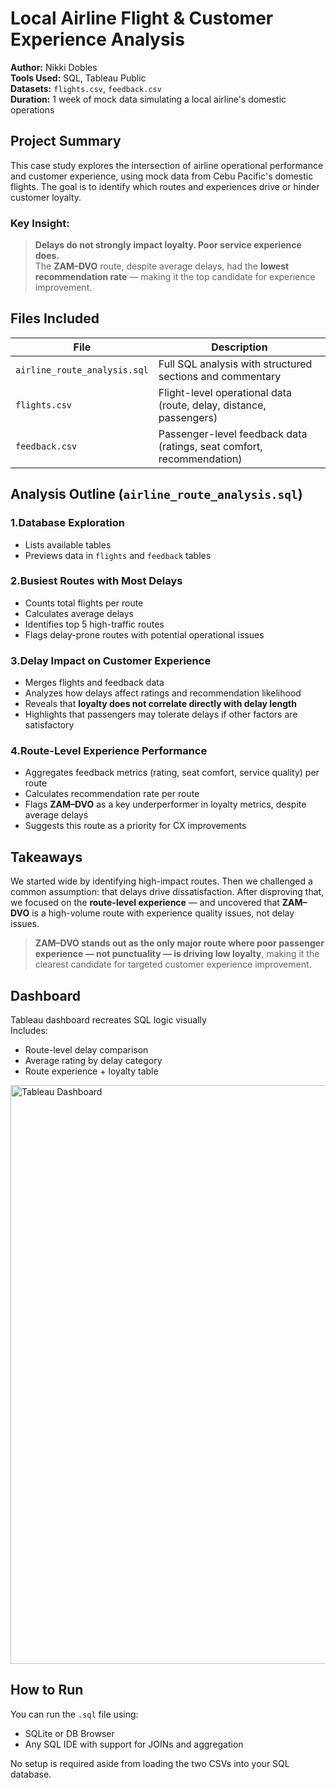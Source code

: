# Local Airline Flight & Customer Experience Analysis

**Author:** Nikki Dobles  
**Tools Used:** SQL, Tableau Public  
**Datasets:** `flights.csv`, `feedback.csv`  
**Duration:** 1 week of mock data simulating a local airline's domestic operations  

## Project Summary

This case study explores the intersection of airline operational performance and customer experience, using mock data from Cebu Pacific's domestic flights. The goal is to identify which routes and experiences drive or hinder customer loyalty.

### Key Insight:
> **Delays do not strongly impact loyalty. Poor service experience does.**  
> The **ZAM–DVO** route, despite average delays, had the **lowest recommendation rate** — making it the top candidate for experience improvement.

## Files Included

| File | Description |
|------|-------------|
| `airline_route_analysis.sql` | Full SQL analysis with structured sections and commentary |
| `flights.csv` | Flight-level operational data (route, delay, distance, passengers) |
| `feedback.csv` | Passenger-level feedback data (ratings, seat comfort, recommendation)

## Analysis Outline (`airline_route_analysis.sql`)

### 1.Database Exploration
- Lists available tables
- Previews data in `flights` and `feedback` tables

### 2.Busiest Routes with Most Delays
- Counts total flights per route
- Calculates average delays
- Identifies top 5 high-traffic routes
- Flags delay-prone routes with potential operational issues

### 3.Delay Impact on Customer Experience
- Merges flights and feedback data
- Analyzes how delays affect ratings and recommendation likelihood
- Reveals that **loyalty does not correlate directly with delay length**
- Highlights that passengers may tolerate delays if other factors are satisfactory

### 4.Route-Level Experience Performance
- Aggregates feedback metrics (rating, seat comfort, service quality) per route
- Calculates recommendation rate per route
- Flags **ZAM–DVO** as a key underperformer in loyalty metrics, despite average delays
- Suggests this route as a priority for CX improvements

## Takeaways

We started wide by identifying high-impact routes. Then we challenged a common assumption: that delays drive dissatisfaction. After disproving that, we focused on the **route-level experience** — and uncovered that **ZAM–DVO** is a high-volume route with experience quality issues, not delay issues.

> **ZAM–DVO stands out as the only major route where poor passenger experience — not punctuality — is driving low loyalty**, making it the clearest candidate for targeted customer experience improvement.

## Dashboard

Tableau dashboard recreates SQL logic visually  
Includes:  
- Route-level delay comparison  
- Average rating by delay category  
- Route experience + loyalty table

<img width="1200" height="926" alt="Tableau Dashboard" src="https://github.com/user-attachments/assets/fca6d7e6-2077-4cbc-a778-8780740dd652" />

## How to Run

You can run the `.sql` file using:
- SQLite or DB Browser
- Any SQL IDE with support for JOINs and aggregation

No setup is required aside from loading the two CSVs into your SQL database.
